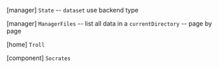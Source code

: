 [manager] `State` -- `dataset` use backend type

[manager] `ManagerFiles` -- list all data in a `currentDirectory` -- page by page

[home] `Troll`

[component] `Socrates`
